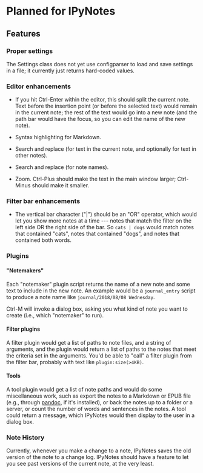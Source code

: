 Planned for IPyNotes
====================

Features
--------

### Proper settings

The Settings class does not yet use configparser to load and save settings in a file; it currently just returns hard-coded values.



### Editor enhancements

- If you hit Ctrl-Enter within the editor, this should split the current note. Text before the insertion point (or before the selected text) would remain in the current note; the rest of the text would go into a new note (and the path bar would have the focus, so you can edit the name of the new note).

- Syntax highlighting for Markdown.

- Search and replace (for text in the current note, and optionally for text in other notes).

- Search and replace (for note names).

- Zoom. Ctrl-Plus should make the text in the main window larger; Ctrl-Minus should make it smaller.



### Filter bar enhancements

- The vertical bar character ("|") should be an "OR" operator, which would let you show more notes at a time --- notes that match the filter on the left side OR the right side of the bar. So `cats | dogs` would match notes that contained "cats", notes that contained "dogs", and notes that contained both words.



### Plugins

#### "Notemakers"

Each "notemaker" plugin script returns the name of a new note and some text to include in the new note. An example would be a `journal_entry` script to produce a note name like `journal/2018/08/08 Wednesday`.

Ctrl-M will invoke a dialog box, asking you what kind of note you want to create (i.e., which "notemaker" to run).


#### Filter plugins

A filter plugin would get a list of paths to note files, and a string of arguments, and the plugin would return a list of paths to the notes that meet the criteria set in the arguments. You'd be able to "call" a filter plugin from the filter bar, probably with text like `plugin:size(>4KB)`.


#### Tools

A tool plugin would get a list of note paths and would do some miscellaneous work, such as export the notes to a Markdown or EPUB file (e.g., through [pandoc], if it's installed), or back the notes up to a folder or a server, or count the number of words and sentences in the notes. A tool could return a message, which IPyNotes would then display to the user in a dialog box.



### Note History

Currently, whenever you make a change to a note, IPyNotes saves the old version of the note to a change log. IPyNotes should have a feature to let you see past versions of the current note, at the very least.



[pandoc]: http://pandoc.org/
